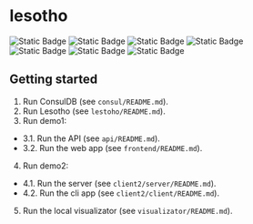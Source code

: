 # lesotho

![Static Badge](https://img.shields.io/badge/go-1.21.5-blue)
![Static Badge](https://img.shields.io/badge/consul-1.18.2-red)
![Static Badge](https://img.shields.io/badge/leveldb-1.0.0-4ca876)
![Static Badge](https://img.shields.io/badge/react-18.2.0-pink)
![Static Badge](https://img.shields.io/badge/flask-3.0-white)
![Static Badge](https://img.shields.io/badge/vue-3.4-green)
![Static Badge](https://img.shields.io/badge/d3.js-7.0-orange)

## Getting started

1. Run ConsulDB (see `consul/README.md`).
2. Run Lesotho (see `lestoho/README.md`).
3. Run demo1:
- 3.1. Run the API (see `api/README.md`).
- 3.2. Run the web app (see `frontend/README.md`).
4. Run demo2:
- 4.1. Run the server (see `client2/server/README.md`).
- 4.2. Run the cli app (see `client2/client/README.md`).
5. Run the local visualizator (see `visualizator/README.md`).